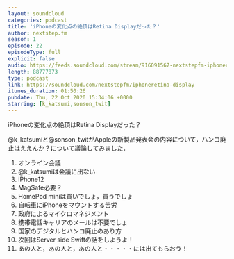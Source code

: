 ```yaml
---
layout: soundcloud
categories: podcast
title: 'iPhoneの変化点の絶頂はRetina Displayだった？'
author: nextstep.fm
season: 1
episode: 22
episodeType: full
explicit: false
audio: https://feeds.soundcloud.com/stream/916091567-nextstepfm-iphoneretina-display.mp3
length: 88777873
type: podcast
link: https://soundcloud.com/nextstepfm/iphoneretina-display
itunes_duration: 01:50:26
pubdate: Thu, 22 Oct 2020 15:34:06 +0000
starring: [k_katsumi,sonson_twit]
---
```


iPhoneの変化点の絶頂はRetina Displayだった？

@k_katsumiと@sonson_twitがAppleの新製品発表会の内容について，ハンコ廃止はええんか？について議論してみました．

1. オンライン会議
2. @k_katsumiは会議に出ない
3. iPhone12
4. MagSafe必要？
5. HomePod miniは買いでしょ，買うでしょ
6. 自転車にiPhoneをマウントする苦労
7. 政府によるマイクロマネジメント
8. 携帯電話キャリアのメールは不要でしょ
9. 国家のデジタルとハンコ廃止のあり方
10. 次回はServer side Swiftの話をしようよ！
11. あの人と，あの人と，あの人と・・・・・には出てもらおう！
